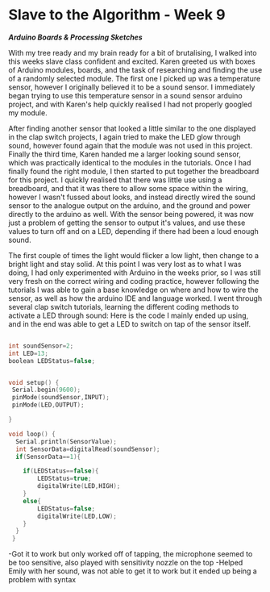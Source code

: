 # Slave to the Algorithm - Week 9

__*Arduino Boards & Processing Sketches*__

With my tree ready and my brain ready for a bit of brutalising, I walked into this weeks slave class confident and excited. Karen greeted us with boxes of Arduino modules, boards, and the task of researching and finding the use of a randomly selected module. The first one I picked up was a temperature sensor, however I originally believed it to be a sound sensor. I immediately began trying to use this temperature sensor in a sound sensor arduino project, and with Karen's help quickly realised I had not properly googled my module.

After finding another sensor that looked a little similar to the one displayed in the clap switch projects, I again tried to make the LED glow through sound, however found again that the module was not used in this project. Finally the third time, Karen handed me a larger looking sound sensor, which was practically identical to the modules in the tutorials. Once I had finally found the right module, I then started to put together the breadboard for this project. I quickly realised that there was little use using a breadboard, and that it was there to allow some space within the wiring, however I wasn't fussed about looks, and instead directly wired the sound sensor to the analogue output on the arduino, and the ground and power directly to the arduino as well. With the sensor being powered, it was now just a problem of getting the sensor to output it's values, and use these values to turn off and on a LED, depending if there had been a loud enough sound.

The first couple of times the light would flicker a low light, then change to a bright light and stay solid. At this point I was very lost as to what I was doing, I had only experimented with Arduino in the weeks prior, so I was still very fresh on the correct wiring and coding practice, however following the tutorials I was able to gain a base knowledge on where and how to wire the sensor, as well as how the arduino IDE and language worked. I went through several clap switch tutorials, learning the different coding methods to activate a LED through sound: Here is the code I mainly ended up using, and in the end was able to get a LED to switch on tap of the sensor itself.

```c

int soundSensor=2;
int LED=13;
boolean LEDStatus=false;


void setup() {
 Serial.begin(9600);
 pinMode(soundSensor,INPUT);
 pinMode(LED,OUTPUT);

}

void loop() {
  Serial.println(SensorValue);
  int SensorData=digitalRead(soundSensor);
  if(SensorData==1){

    if(LEDStatus==false){
        LEDStatus=true;
        digitalWrite(LED,HIGH);
    }
    else{
        LEDStatus=false;
        digitalWrite(LED,LOW);
    }
  }
 }

 ```

  -Got it to work but only worked off of tapping, the microphone seemed to be too sensitive, also played with sensitivity nozzle on the top
-Helped Emily with her sound, was not able to get it to work but it ended up being a problem with syntax
